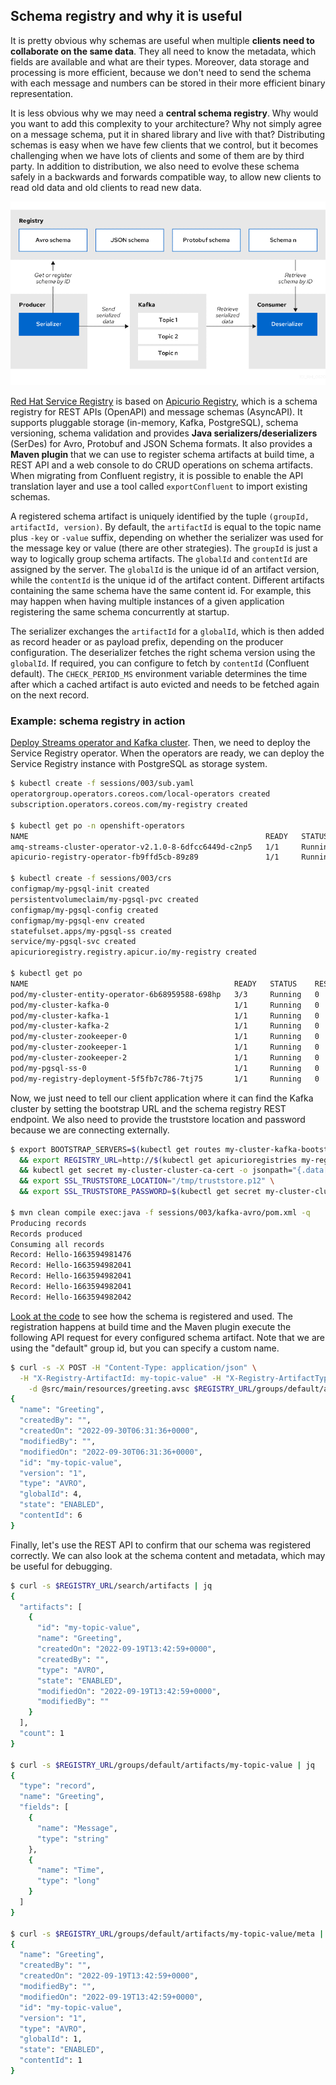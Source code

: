 ## Schema registry and why it is useful

It is pretty obvious why schemas are useful when multiple **clients need to collaborate on the same data**. They all
need to know the metadata, which fields are available and what are their types. Moreover, data storage and processing is
more efficient, because we don't need to send the schema with each message and numbers can be stored in their more
efficient binary representation.

It is less obvious why we may need a **central schema registry**. Why would you want to add this complexity to your
architecture? Why not simply agree on a message schema, put it in shared library and live with that? Distributing
schemas is easy when we have few clients that we control, but it becomes challenging when we have lots of clients and
some of them are by third party. In addition to distribution, we also need to evolve these schema safely in a backwards
and forwards compatible way, to allow new clients to read old data and old clients to read new data.

![](images/serdes.png)

[Red Hat Service Registry](https://catalog.redhat.com/software/operators/detail/5ef2818e7dc79430ca5f4fd2) is based
on [Apicurio Registry](https://www.apicur.io/registry), which is a schema registry for REST APIs (OpenAPI) and message
schemas (AsyncAPI). It supports pluggable storage (in-memory, Kafka, PostgreSQL), schema versioning, schema validation
and provides **Java serializers/deserializers** (SerDes) for Avro, Protobuf and JSON Schema formats. It also provides
a **Maven plugin** that we can use to register schema artifacts at build time, a REST API and a web console to do CRUD
operations on schema artifacts. When migrating from Confluent registry, it is possible to enable the API translation
layer and use a tool called `exportConfluent` to import existing schemas.

A registered schema artifact is uniquely identified by the tuple `(groupId, artifactId, version)`. By default,
the `artifactId` is equal to the topic name plus `-key` or `-value` suffix, depending on whether the serializer was used
for the message key or value (there are other strategies). The `groupId` is just a way to logically group schema
artifacts. The `globalId` and `contentId` are assigned by the server. The `globalId` is the unique id of an artifact
version, while the `contentId` is the unique id of the artifact content. Different artifacts containing the same schema
have the same content id. For example, this may happen when having multiple instances of a given application registering
the same schema concurrently at startup.

The serializer exchanges the `artifactId` for a `globalId`, which is then added as record header or as payload prefix,
depending on the producer configuration. The deserializer fetches the right schema version using the `globalId`. If
required, you can configure to fetch by `contentId` (Confluent default). The `CHECK_PERIOD_MS` environment variable
determines the time after which a cached artifact is auto evicted and needs to be fetched again on the next record.

### Example: schema registry in action

[Deploy Streams operator and Kafka cluster](/sessions/001). Then, we need to deploy the Service Registry operator. When
the operators are ready, we can deploy the Service Registry instance with PostgreSQL as storage system.

```sh
$ kubectl create -f sessions/003/sub.yaml
operatorgroup.operators.coreos.com/local-operators created
subscription.operators.coreos.com/my-registry created

$ kubectl get po -n openshift-operators
NAME                                                     READY   STATUS    RESTARTS   AGE
amq-streams-cluster-operator-v2.1.0-8-6dfcc6449d-c2np5   1/1     Running   3          2d20h
apicurio-registry-operator-fb9ffd5cb-89z89               1/1     Running   0          46s

$ kubectl create -f sessions/003/crs
configmap/my-pgsql-init created
persistentvolumeclaim/my-pgsql-pvc created
configmap/my-pgsql-config created
configmap/my-pgsql-env created
statefulset.apps/my-pgsql-ss created
service/my-pgsql-svc created
apicurioregistry.registry.apicur.io/my-registry created

$ kubectl get po
NAME                                              READY   STATUS    RESTARTS   AGE
pod/my-cluster-entity-operator-6b68959588-698hp   3/3     Running   0          165m
pod/my-cluster-kafka-0                            1/1     Running   0          166m
pod/my-cluster-kafka-1                            1/1     Running   0          166m
pod/my-cluster-kafka-2                            1/1     Running   0          166m
pod/my-cluster-zookeeper-0                        1/1     Running   0          168m
pod/my-cluster-zookeeper-1                        1/1     Running   0          168m
pod/my-cluster-zookeeper-2                        1/1     Running   0          168m
pod/my-pgsql-ss-0                                 1/1     Running   0          8m36s
pod/my-registry-deployment-5f5fb7c786-7tj75       1/1     Running   0          53s
```

Now, we just need to tell our client application where it can find the Kafka cluster by setting the bootstrap URL and
the schema registry REST endpoint. We also need to provide the truststore location and password because we are
connecting externally.

```sh
$ export BOOTSTRAP_SERVERS=$(kubectl get routes my-cluster-kafka-bootstrap -o jsonpath="{.status.ingress[0].host}"):443 \
  && export REGISTRY_URL=http://$(kubectl get apicurioregistries my-registry -o jsonpath="{.status.info.host}")/apis/registry/v2 \
  && kubectl get secret my-cluster-cluster-ca-cert -o jsonpath="{.data['ca\.p12']}" | base64 -d > /tmp/truststore.p12 \
  && export SSL_TRUSTSTORE_LOCATION="/tmp/truststore.p12" \
  && export SSL_TRUSTSTORE_PASSWORD=$(kubectl get secret my-cluster-cluster-ca-cert -o jsonpath="{.data['ca\.password']}" | base64 -d)

$ mvn clean compile exec:java -f sessions/003/kafka-avro/pom.xml -q
Producing records
Records produced
Consuming all records
Record: Hello-1663594981476
Record: Hello-1663594982041
Record: Hello-1663594982041
Record: Hello-1663594982041
Record: Hello-1663594982042
```

[Look at the code](/sessions/003/kafka-avro) to see how the schema is registered and used. The registration happens at
build time and the Maven plugin execute the following API request for every configured schema artifact. Note that we are
using the "default" group id, but you can specify a custom name.

```sh
$ curl -s -X POST -H "Content-Type: application/json" \
  -H "X-Registry-ArtifactId: my-topic-value" -H "X-Registry-ArtifactType: AVRO" \
    -d @src/main/resources/greeting.avsc $REGISTRY_URL/groups/default/artifacts?ifExists=RETURN_OR_UPDATE
{
  "name": "Greeting",
  "createdBy": "",
  "createdOn": "2022-09-30T06:31:36+0000",
  "modifiedBy": "",
  "modifiedOn": "2022-09-30T06:31:36+0000",
  "id": "my-topic-value",
  "version": "1",
  "type": "AVRO",
  "globalId": 4,
  "state": "ENABLED",
  "contentId": 6
}
```

Finally, let's use the REST API to confirm that our schema was registered correctly. We can also look at the schema
content and metadata, which may be useful for debugging.

```sh
$ curl -s $REGISTRY_URL/search/artifacts | jq
{
  "artifacts": [
    {
      "id": "my-topic-value",
      "name": "Greeting",
      "createdOn": "2022-09-19T13:42:59+0000",
      "createdBy": "",
      "type": "AVRO",
      "state": "ENABLED",
      "modifiedOn": "2022-09-19T13:42:59+0000",
      "modifiedBy": ""
    }
  ],
  "count": 1
}

$ curl -s $REGISTRY_URL/groups/default/artifacts/my-topic-value | jq
{
  "type": "record",
  "name": "Greeting",
  "fields": [
    {
      "name": "Message",
      "type": "string"
    },
    {
      "name": "Time",
      "type": "long"
    }
  ]
}

$ curl -s $REGISTRY_URL/groups/default/artifacts/my-topic-value/meta | jq
{
  "name": "Greeting",
  "createdBy": "",
  "createdOn": "2022-09-19T13:42:59+0000",
  "modifiedBy": "",
  "modifiedOn": "2022-09-19T13:42:59+0000",
  "id": "my-topic-value",
  "version": "1",
  "type": "AVRO",
  "globalId": 1,
  "state": "ENABLED",
  "contentId": 1
}
```
